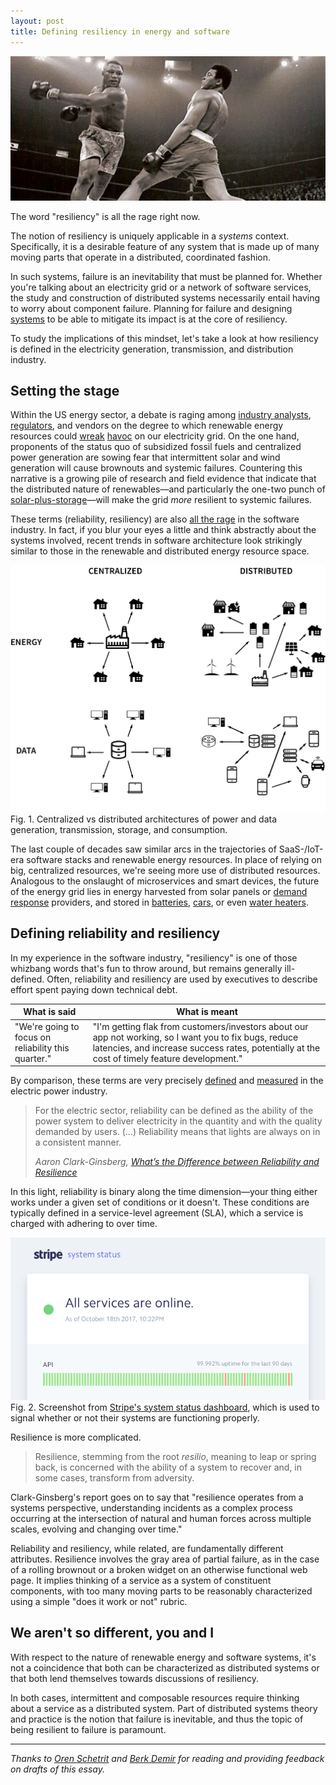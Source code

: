 ```yaml
---
layout: post
title: Defining resiliency in energy and software
---
```


![](/images/resiliency/ali_frazier.jpg)

The word "resiliency" is all the rage right now.

The notion of resiliency is uniquely applicable in a _systems_
context. Specifically, it is a desirable feature of any system that is
made up of many moving parts that operate in a distributed,
coordinated fashion.

In such systems, failure is an inevitability that must be planned
for. Whether you're talking about an electricity grid or a network of
software services, the study and construction of distributed systems
necessarily entail having to worry about component failure. Planning
for failure and designing [systems](/2017/02/systems-thinkpiece) to be
able to mitigate its impact is at the core of resiliency.

To study the implications of this mindset, let's take a look at how
resiliency is defined in the electricity generation, transmission, and
distribution industry.

## Setting the stage

Within the US energy sector, a debate is raging
among
[industry analysts](https://www.greentechmedia.com/articles/read/microgrids-hurricanes-resiliency),
[regulators](https://arstechnica.com/science/2017/08/energy-departments-contentious-baseload-study-is-out/),
and vendors on the degree to which renewable energy resources
could
[wreak](https://www.greentechmedia.com/articles/read/rick-perry-congress-doe-coal-nuclear-cost-freedom) [havoc](http://thehill.com/policy/energy-environment/355673-conservative-think-tank-plan-to-help-coal-nuclear-power-arbitrary) on
our electricity grid. On the one hand, proponents of the status quo of
subsidized fossil fuels and centralized power generation are sowing
fear that intermittent solar and wind generation will cause brownouts
and systemic failures. Countering this narrative is a growing pile of
research and field evidence that indicate that the distributed nature
of renewables—and particularly the one-two punch
of
[solar-plus-storage](http://www.utilitydive.com/news/is-the-future-finally-here-for-utility-scale-solar-plus-storage/449496/)—will
make the grid _more_ resilient to systemic failures.

These terms (reliability, resiliency) are
also [all the rage](https://landing.google.com/sre/) in the software
industry. In fact, if you blur your eyes a little and think abstractly
about the systems involved, recent trends in software architecture
look strikingly similar to those in the renewable and distributed
energy resource space.

![](/images/resiliency/centralized_vs_distributed_energy_and_data.png)<span
 class="figure_caption">Fig. 1. Centralized vs distributed
 architectures of power and data generation, transmission, storage,
 and consumption.</span>

The last couple of decades saw similar arcs in the trajectories of
SaaS-/IoT-era software stacks and renewable energy resources. In place
of relying on big, centralized resources, we're seeing more use of
distributed resources. Analogous to the onslaught of microservices and
smart devices, the future of the energy grid lies in energy harvested
from solar panels
or [demand response](https://en.wikipedia.org/wiki/Demand_response)
providers, and stored
in
[batteries](http://news.mit.edu/2016/battery-molten-metals-0112),
[cars](https://www.tesla.com/model3), or
even
[water heaters](https://www.greentechmedia.com/articles/read/the-water-heater-as-grid-battery-version-2-0).

## Defining reliability and resiliency

In my experience in the software industry, "resiliency" is one of
those whizbang words that's fun to throw around, but remains generally
ill-defined. Often, reliability and resiliency are used by executives
to describe effort spent paying down technical debt.

<table class="table-bordered">
  <thead>
    <tr>
      <th class="col-sm-4">What is said</th>
      <th class="col-sm-8">What is meant</th>
    </tr>
  </thead>
  <tbody>
    <tr>
      <td class="col-sm-4">"We're going to focus on reliability this quarter."</td>
      <td class="col-sm-8">"I'm getting flak from customers/investors about our app not working, so I want you to fix bugs, reduce latencies, and increase success rates, potentially at the cost of timely feature development."</td>
    </tr>
  </tbody>
</table>

By comparison, these terms are very precisely [defined](https://ics-cert.us-cert.gov/sites/default/files/ICSJWG-Archive/QNL_MAR_16/reliability%20and%20resilience%20pdf.pdf) and [measured](http://prod.sandia.gov/techlib/access-control.cgi/2017/171493.pdf) in the electric power industry.

<blockquote>
  <p>For the electric sector, reliability can be defined as the
  ability of the power system to deliver electricity in the quantity
  and with the quality demanded by users. (…) Reliability means that
  lights are always on in a consistent manner.</p> <cite>Aaron
  Clark-Ginsberg, <a
  href="https://ics-cert.us-cert.gov/sites/default/files/ICSJWG-Archive/QNL_MAR_16/reliability%20and%20resilience%20pdf.pdf"><em>What’s
  the Difference between Reliability and Resilience</em></a></cite>
</blockquote>

In this light, reliability is binary along the time dimension—your
thing either works under a given set of conditions or it
doesn't. These conditions are typically defined in a service-level
agreement (SLA), which a service is charged with adhering to over
time.

![](/images/resiliency/stripe_status.png)<span
 class="figure_caption">Fig. 2. Screenshot
 from [Stripe's system status dashboard](https://status.stripe.com/),
 which is used to signal whether or not their systems are functioning
 properly.</span>

Resilience is more complicated.

> Resilience, stemming from the root _resilio_, meaning to leap or
> spring back, is concerned with the ability of a system to recover
> and, in some cases, transform from adversity.

Clark-Ginsberg's report goes on to say that "resilience operates from
a systems perspective, understanding incidents as a complex process
occurring at the intersection of natural and human forces across
multiple scales, evolving and changing over time."

Reliability and resiliency, while related, are fundamentally different
attributes. Resilience involves the gray area of partial failure, as
in the case of a rolling brownout or a broken widget on an
otherwise functional web page. It implies thinking of a service as a
system of constituent components, with too many moving parts to be
reasonably characterized using a simple "does it work or not" rubric.

## We aren't so different, you and I

With respect to the nature of renewable energy and software systems,
it's not a coincidence that both can be characterized as distributed
systems or that both lend themselves towards discussions of
resiliency.

In both cases, intermittent and composable resources require thinking
about a service as a distributed system. Part of distributed systems
theory and practice is the notion that failure is inevitable, and thus
the topic of being resilient to failure is paramount.

---

*Thanks to [Oren Schetrit](https://www.linkedin.com/in/oschetrit)
and [Berk Demir](https://twitter.com/bd) for reading and providing
feedback on drafts of this essay.*
